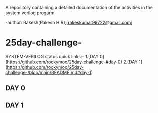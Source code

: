 A repository containing a detailed documentation of the activities in the system verilog progarm 

-author: Rakesh(Rakesh H R),[rakeskumar99722@gmail.com]

# 25day-challenge-
SYSTEM-VERILOG status quick links:-
1.[DAY 0] (https://github.com/rockymoo/25day-challenge-#day-0)
2.[DAY 1] (https://github.com/rockymoo/25day-challenge-/blob/main/README.md#day-1)


## DAY 0
## DAY 1
